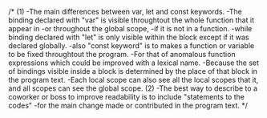 /*
(1)
  -The main differences between var, let and const keywords.
  -The binding declared with "var" is visible throughtout the whole function that it appear in -or throughout the global scope,
  -if it is not in a function.
  -while binding declared with "let" is only visible within the block except if it was declared globally.
  -also "const keyword" is to makes a function or variable to be fixed throughtout the program.
  -For that of anomalous function expressions which could be improved with a lexical name.
  -Because the set of bindings visible inside a block is determined by the place of that block in the program text.
  -Each local scope can also see all the local scopes that it, and all scopes can see the global scope.
(2)
  -The best way to describe to a coworker or boss to improve readability is to include "statements to the codes" 
  -for the main change made or contributed in the program text.
*/
